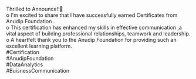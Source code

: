 
Thrilled to Announce!!💫   
o I'm excited to share that I have successfully earned  Certificates from Anudip Foundation .  
o This certification has enhanced my skills in effective communication ,a vital aspect of building professional relationships, teamwork and leadership.  
o A heartfelt thank you to the Anudip Foundation for providing such an excellent learning platform.  
     #Certification  
     #AnudipFoundation  
     #DataAnalytics  
     #BuisnessCommunication  

